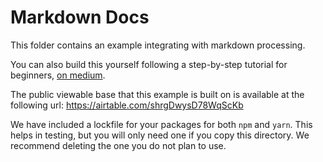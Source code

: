 # Markdown Docs
This folder contains an example integrating with markdown processing.

You can also build this yourself following a step-by-step tutorial for beginners, [on medium](https://medium.com/@canvis/building-a-documentation-site-from-scratch-using-airtable-gatsby-js-and-markdown-6f39df9277fd).

The public viewable base that this example is built on is available at the following url:
https://airtable.com/shrgDwysD78WqScKb

We have included a lockfile for your packages for both `npm` and `yarn`. This helps in testing, but you will only need one if you copy this directory. We recommend deleting the one you do not plan to use.
